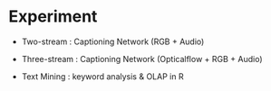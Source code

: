 # Experiment


* Two-stream : Captioning Network (RGB + Audio)


* Three-stream : Captioning Network (Opticalflow + RGB + Audio)


* Text Mining : keyword analysis & OLAP in R
